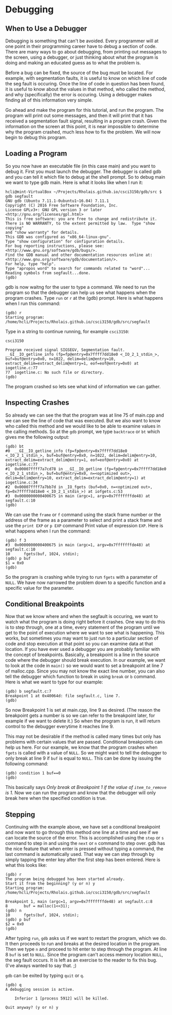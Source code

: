 # Debugging

##  When to Use a Debugger

Debugging is something that can't be avoided. Every programmer will at one point in their programming career have to debug a section of code. There are many ways to go about debugging, from printing out messages to the screen, using a debugger, or just thinking about what the program is doing and making an educated guess as to what the problem is.

Before a bug can be fixed, the source of the bug must be located. For example, with segmentation faults, it is useful to know on which line of code the seg fault is occuring. Once the line of code in question has been found, it is useful to know about the values in that method, who called the method, and why (specifically) the error is occuring. Using a debugger makes finding all of this information very simple.

Go ahead and make the program for this tutorial, and run the program. The program will print out some messages, and then it will print that it has received a segmentation fault signal, resulting in a program crash. Given the information on the screen at this point, it is near impossible to determine why the program crashed, much less how to fix the problem. We will now begin to debug this program.

##  Loading a Program

So you now have an executable file (in this case main) and you want to debug it. First you must launch the debugger. The debugger is called gdb and you can tell it which file to debug at the shell prompt. So to debug main we want to type gdb main. Here is what it looks like when I run it:

    hcli@mint-VirtualBox ~/Projects/Rholais.github.io/csci3150/gdb/src $ gdb segfault
    GNU gdb (Ubuntu 7.11.1-0ubuntu1~16.04) 7.11.1
    Copyright (C) 2016 Free Software Foundation, Inc.
    License GPLv3+: GNU GPL version 3 or later <http://gnu.org/licenses/gpl.html>
    This is free software: you are free to change and redistribute it.
    There is NO WARRANTY, to the extent permitted by law.  Type "show copying"
    and "show warranty" for details.
    This GDB was configured as "x86_64-linux-gnu".
    Type "show configuration" for configuration details.
    For bug reporting instructions, please see:
    <http://www.gnu.org/software/gdb/bugs/>.
    Find the GDB manual and other documentation resources online at:
    <http://www.gnu.org/software/gdb/documentation/>.
    For help, type "help".
    Type "apropos word" to search for commands related to "word"...
    Reading symbols from segfault...done.
    (gdb) 

gdb is now waitng for the user to type a command. We need to run the program so that the debugger can help us see what happens when the program crashes. Type `run` or `r` at the (gdb) prompt. Here is what happens when I run this command:

    (gdb) r
    Starting program: /home/hcli/Projects/Rholais.github.io/csci3150/gdb/src/segfault 


Type in a string to continue running, for example `csci3150`:

    csci3150

    Program received signal SIGSEGV, Segmentation fault.
    __GI__IO_getline_info (fp=fp@entry=0x7ffff7dd18e0 <_IO_2_1_stdin_>, buf=buf@entry=0x0, n=1022, delim=delim@entry=10, extract_delim=extract_delim@entry=1, eof=eof@entry=0x0) at iogetline.c:77
    77	iogetline.c: No such file or directory.
    (gdb) 

The program crashed so lets see what kind of information we can gather.

##  Inspecting Crashes

So already we can see the that the program was at line 75 of main.cpp and we can see the line of code that was executed. But we also want to know who called this method and we would like to be able to examine values in the calling methods. So at the `gdb` prompt, we type `backtrace` or `bt` which gives me the following output:

    (gdb) bt
    #0  __GI__IO_getline_info (fp=fp@entry=0x7ffff7dd18e0 <_IO_2_1_stdin_>, buf=buf@entry=0x0, n=1022, delim=delim@entry=10, extract_delim=extract_delim@entry=1, eof=eof@entry=0x0) at iogetline.c:77
    #1  0x00007ffff7a7cd78 in __GI__IO_getline (fp=fp@entry=0x7ffff7dd18e0 <_IO_2_1_stdin_>, buf=buf@entry=0x0, n=<optimized out>, delim=delim@entry=10, extract_delim=extract_delim@entry=1) at iogetline.c:34
    #2  0x00007ffff7a7bb7d in _IO_fgets (buf=0x0, n=<optimized out>, fp=0x7ffff7dd18e0 <_IO_2_1_stdin_>) at iofgets.c:53
    #3  0x0000000000400675 in main (argc=1, argv=0x7fffffffde48) at segfault.c:10
    (gdb) 

We can use the `frame` or `f` command using the stack frame number or the address of the frame as a parameter to select and print a stack frame and use the `print EXP` or `p EXP` command Print value of expression `EXP`. Here is what happens when I run the command:

    (gdb) f 3
    #3  0x0000000000400675 in main (argc=1, argv=0x7fffffffde48) at segfault.c:10
    10	    fgets(buf, 1024, stdin);
    (gdb) p buf
    $1 = 0x0
    (gdb) 


So the program is crashing while trying to run `fgets` with a parameter of `NULL`. We have now narrowed the problem down to a specific function and a specific value for the parameter.

##  Conditional Breakpoints

Now that we know where and when the segfault is occuring, we want to watch what the program is doing right before it crashes. One way to do this is to step through, one at a time, every statement of the program until we get to the point of execution where we want to see what is happening. This works, but sometimes you may want to just run to a particular section of code and stop execution at that point so you can examine data at that location.
If you have ever used a debugger you are probably familiar with the concept of breakpoints. Basically, a breakpoint is a line in the source code where the debugger should break execution. In our example, we want to look at the code in `main()` so we would want to set a breakpoint at line 7 of malloc.cpp. Since you may not know the exact line number, you can also tell the debugger which function to break in using `break` or `b` command. Here is what we want to type for our example:

    (gdb) b segfault.c:7
    Breakpoint 1 at 0x40064d: file segfault.c, line 7.
    (gdb) 

So now Breakpoint 1 is set at main.cpp, line 9 as desired. (The reason the breakpoint gets a number is so we can refer to the breakpoint later, for example if we want to delete it.) So when the program is run, it will return control to the debugger everytime it reaches line 9.

This may not be desirable if the method is called many times but only has problems with certain values that are passed. Conditional breakpoints can help us here. For our example, we know that the program crashes when `fgets` is called with a value of `NULL`. So we might want to tell the debugger to only break at line 9 if `buf` is equal to `NULL`. This can be done by issuing the following command:

    (gdb) condition 1 buf==0
    (gdb) 

This basically says *Only break at Breakpoint 1 if the value of `item_to_remove` is 1.* Now we can run the program and know that the debugger will only break here when the specified condition is true.

##  Stepping

Continuing with the example above, we have set a conditional breakpoint and now want to go through this method one line at a time and see if we can locate the source of the error. This is accomplished using the `step` or `s` command to step in and using the `next` or `n` command to step over. gdb has the nice feature that when enter is pressed without typing a command, the last command is automatically used. That way we can step through by simply tapping the enter key after the first step has been entered. Here is what this looks like:

    (gdb) r
    The program being debugged has been started already.
    Start it from the beginning? (y or n) y
    Starting program: /home/hcli/Projects/Rholais.github.io/csci3150/gdb/src/segfault 

    Breakpoint 1, main (argc=1, argv=0x7fffffffde48) at segfault.c:8
    8	    buf = malloc(1<<31);
    (gdb) n
    10	    fgets(buf, 1024, stdin);
    (gdb) p buf
    $2 = 0x0
    (gdb) 

After typing `run`, `gdb` asks us if we want to restart the program, which we do. It then proceeds to run and breaks at the desired location in the program. Then we type `n` and proceed to hit enter to step through the program. At line 8 `buf` is set to `NULL`. Since the program can't access memory location `NULL`, the seg fault occurs. It is left as an exercise to the reader to fix this bug. (I've always wanted to say that. ;)

`gdb` can be exited by typing `quit` or `q`.

    (gdb) q
    A debugging session is active.

	    Inferior 1 [process 5912] will be killed.

    Quit anyway? (y or n) y


